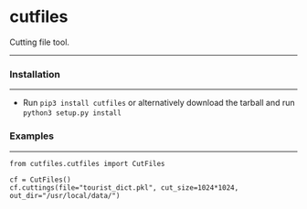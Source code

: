 cutfiles
============
Cutting file tool.



****




### Installation
-----------

-  Run ``pip3 install cutfiles`` or alternatively download
   the tarball and run ``python3 setup.py install``


### Examples
-----------

```
from cutfiles.cutfiles import CutFiles

cf = CutFiles()
cf.cuttings(file="tourist_dict.pkl", cut_size=1024*1024, out_dir="/usr/local/data/")
```
